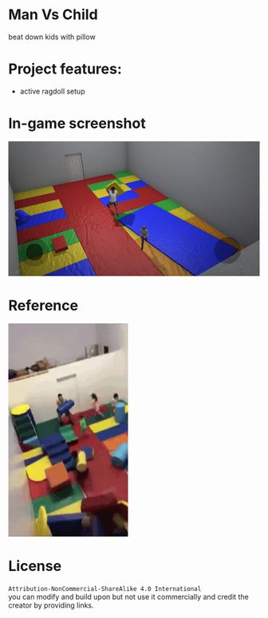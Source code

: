 # Man Vs Child
beat down kids with pillow

# Project features:
- active ragdoll setup

# In-game screenshot
![alt text](https://github.com/Alizadev/man_vs_child/blob/main/Screenshot%202023-09-17%20175721.png "#1")

# Reference
![alt text](https://github.com/Alizadev/man_vs_child/blob/main/the%20reference.gif)
  
# License
`Attribution-NonCommercial-ShareAlike 4.0 International`<br>
you can modify and build upon but not use it commercially and credit the creator by providing links.
